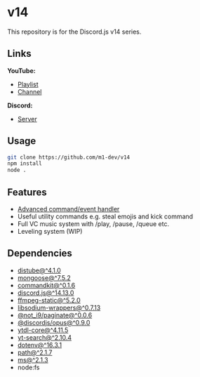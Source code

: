 # v14

This repository is for the Discord.js v14 series.

## Links

**YouTube:**

- [Playlist](https://www.youtube.com/playlist?list=PLIyfGwNKOLhS0oYUT7vKriECviHUk6zD4)
- [Channel](https://www.youtube.com/channel/UCTG3iSfX-BKLieSA5GlfivQ)

**Discord:**

- [Server](https://discord.com/invite/amK8sjpp5M)

## Usage

```sh
git clone https://github.com/m1-dev/v14
npm install
node .
```

## Features

- [Advanced command/event handler](https://commandkit.js.org)
- Useful utility commands e.g. steal emojis and kick command
- Full VC music system with /play, /pause, /queue etc.
- Leveling system (WIP)

## Dependencies

- [distube@^4.1.0](https://npmjs.com/package/distube)
- [mongoose@^7.5.2](https://npmjs.com/package/mongoose)
- [commandkit@^0.1.6](https://npmjs.com/package/commandkit)
- [discord.js@^14.13.0](https://npmjs.com/package/discord.js)
- [ffmpeg-static@^5.2.0](https://npmjs.com/package/ffmpeg-static)
- [libsodium-wrappers@^0.7.13](https://npmjs.com/package/libsodium-wrappers)
- [@not_i9/paginate@^0.0.6](https://npmjs.com/package/@not_i9/paginate)
- [@discordjs/opus@^0.9.0](https://npmjs.com/package/@discordjs/opus)
- [ytdl-core@^4.11.5](https://npmjs.com/package/ytdl-core)
- [yt-search@^2.10.4](https://npmjs.com/package/yt-search)
- [dotenv@^16.3.1](https://npmjs.com/package/dotenv)
- [path@^2.1.7](https://npmjs.com/package/path)
- [ms@^2.1.3](https://npmjs.com/package/ms)
- node:fs

